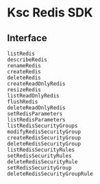 # Ksc Redis SDK

## Interface
    listRedis
    describeRedis
    renameRedis
    createRedis
    deleteRedis
    createReadOnlyRedis
    resizeRedis
    listReadOnlyRedis
    flushRedis
    deleteReadOnlyRedis
    setRedisParameters
    listRedisParameters
    listRedisSecurityGroups
    modifyRedisSecurityGroup
    createRedisSecurityGroup
    deleteRedisSecurityGroup
    listRedisSecurityRules
    setRedisSecurityRules
    deleteRedisSecurityRule
    setRedisSecurityGroup
    deleteRedisSecurityGroupRule